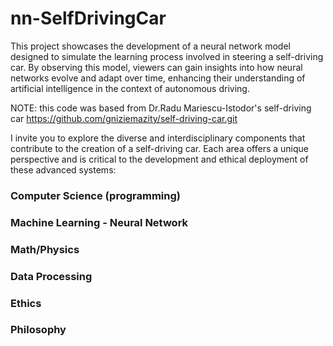 # nn-SelfDrivingCar
This project showcases the development of a neural network model designed to simulate the learning process involved in steering a self-driving car. By observing this model, viewers can gain insights into how neural networks evolve and adapt over time, enhancing their understanding of artificial intelligence in the context of autonomous driving.

NOTE: this code was based from Dr.Radu Mariescu-Istodor's self-driving car https://github.com/gniziemazity/self-driving-car.git

I invite you to explore the diverse and interdisciplinary components that contribute to the creation of a self-driving car. Each area offers a unique perspective and is critical to the development and ethical deployment of these advanced systems:
 
### Computer Science (programming)

### Machine Learning - Neural Network

### Math/Physics

### Data Processing

### Ethics

### Philosophy
